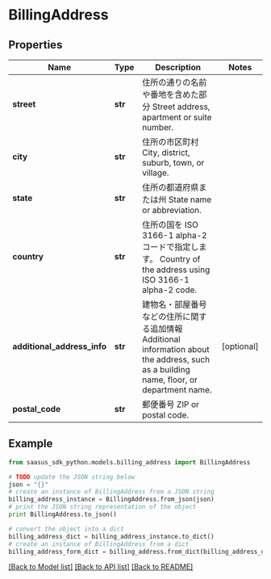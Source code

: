 # BillingAddress


## Properties
Name | Type | Description | Notes
------------ | ------------- | ------------- | -------------
**street** | **str** | 住所の通りの名前や番地を含めた部分  Street address, apartment or suite number.  | 
**city** | **str** | 住所の市区町村  City, district, suburb, town, or village.  | 
**state** | **str** | 住所の都道府県または州  State name or abbreviation.  | 
**country** | **str** | 住所の国を ISO 3166-1 alpha-2 コードで指定します。  Country of the address using ISO 3166-1 alpha-2 code.  | 
**additional_address_info** | **str** | 建物名・部屋番号などの住所に関する追加情報  Additional information about the address, such as a building name, floor, or department name.  | [optional] 
**postal_code** | **str** | 郵便番号  ZIP or postal code.  | 

## Example

```python
from saasus_sdk_python.models.billing_address import BillingAddress

# TODO update the JSON string below
json = "{}"
# create an instance of BillingAddress from a JSON string
billing_address_instance = BillingAddress.from_json(json)
# print the JSON string representation of the object
print BillingAddress.to_json()

# convert the object into a dict
billing_address_dict = billing_address_instance.to_dict()
# create an instance of BillingAddress from a dict
billing_address_form_dict = billing_address.from_dict(billing_address_dict)
```
[[Back to Model list]](../README.md#documentation-for-models) [[Back to API list]](../README.md#documentation-for-api-endpoints) [[Back to README]](../README.md)


